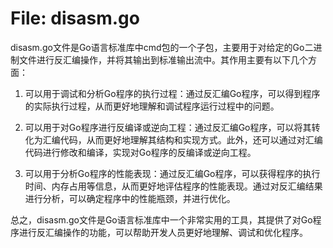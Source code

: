 # File: disasm.go

disasm.go文件是Go语言标准库中cmd包的一个子包，主要用于对给定的Go二进制文件进行反汇编操作，并将其输出到标准输出流中。其作用主要有以下几个方面：

1. 可以用于调试和分析Go程序的执行过程：通过反汇编Go程序，可以得到程序的实际执行过程，从而更好地理解和调试程序运行过程中的问题。

2. 可以用于对Go程序进行反编译或逆向工程：通过反汇编Go程序，可以将其转化为汇编代码，从而更好地理解其结构和实现方式。此外，还可以通过对汇编代码进行修改和编译，实现对Go程序的反编译或逆向工程。

3. 可以用于分析Go程序的性能表现：通过反汇编Go程序，可以获得程序的执行时间、内存占用等信息，从而更好地评估程序的性能表现。通过对反汇编结果进行分析，可以确定程序中的性能瓶颈，并进行优化。

总之，disasm.go文件是Go语言标准库中一个非常实用的工具，其提供了对Go程序进行反汇编操作的功能，可以帮助开发人员更好地理解、调试和优化程序。

